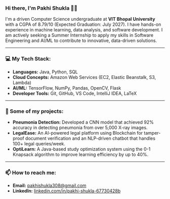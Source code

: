### Hi there, I'm Pakhi Shukla 👩‍💻

I'm a driven Computer Science undergraduate at **VIT Bhopal University** with a CGPA of 8.79/10 (Expected Graduation: July 2027). I have hands-on experience in machine learning, data analysis, and software development. I am actively seeking a Summer Internship to apply my skills in Software Engineering and AI/ML to contribute to innovative, data-driven solutions.

---
### 💻 My Tech Stack:
* **Languages:** Java, Python, SQL
* **Cloud Concepts:** Amazon Web Services (EC2, Elastic Beanstalk, S3, Lambda)
* **AI/ML:** TensorFlow, NumPy, Pandas, OpenCV, Flask
* **Developer Tools:** Git, GitHub, VS Code, IntelliJ IDEA, LaTeX

---
### 🚀 Some of my projects:
* **Pneumonia Detection:** Developed a CNN model that achieved 92% accuracy in detecting pneumonia from over 5,000 X-ray images.
* **LegalEase:** An AI-powered legal platform using Blockchain for tamper-proof document verification and an NLP-driven chatbot that handles 100+ legal queries/week.
* **OptiLearn:** A Java-based study optimization system using the 0-1 Knapsack algorithm to improve learning efficiency by up to 40%.

---
### 📫 How to reach me:
* **Email:** [pakhishukla308@gmail.com](mailto:pakhishukla308@gmail.com)
* **LinkedIn:** [linkedin.com/in/pakhi-shukla-67730428b](https://linkedin.com/in/pakhi-shukla-67730428b/)
